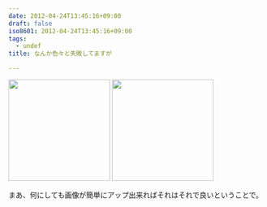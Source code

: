 ```yaml
---
date: 2012-04-24T13:45:16+09:00
draft: false
iso8601: 2012-04-24T13:45:16+09:00
tags:
  - undef
title: なんか色々と失敗してますが

---
```


<p>
<a href="https://www.nqou.net/images/2012-04-23%2015.53.00_1335242740104.jpg" rel="prettyPhoto[entry]" title="2012-04-23 15.53.00.jpg"><img src="https://www.nqou.net/images/2012-04-23%2015.53.00_1335242740104.jpg" width="200" /></a>
<a href="https://www.nqou.net/images/2012-04-23%2016.37.40_1335242754723.jpg" rel="prettyPhoto[entry]" title="2012-04-23 16.37.40.jpg"><img src="https://www.nqou.net/images/2012-04-23%2016.37.40_1335242754723.jpg" width="200" /></a>
</p>
<p>
まあ、何にしても画像が簡単にアップ出来ればそれはそれで良いということで。
</p>
    	